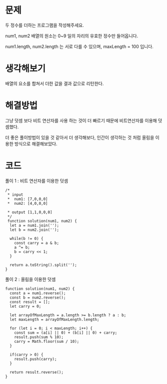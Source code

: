 # 문제
두 정수를 더하는 프로그램을 작성해주세요.

num1, num2 배열의 원소는 0~9 일의 자리의 유효한 정수만 들어옵니다.

num1.length, num2.length 는 서로 다를 수 있으며, maxLength = 100 입니다.

# 생각해보기

배열의 요소를 합쳐서 더한 값을 결과 값으로 리턴한다.

# 해결방법

그냥 덧셈 보다 비트 연산자를 사용 하는 것이 더 빠르기 때문에 비트연산자를 이용해 덧셈했다.

더 좋은 풀이방법이 있을 것 같아서 더 생각해보다, 인간이 생각하는 것 처럼 올림을 이용한 방식으로 해결해보았다.

# 코드

풀이 1 : 비트 연산자를 이용한 덧셈
```
/*
 * input
 *  num1: [7,0,0,0]
 *  num2: [4,0,0,0]

 * output [1,1,0,0,0]
 */
 function solution(num1, num2) {  
  let a = num1.join('');
  let b = num2.join('');

  while(b != 0) {
    const carry = a & b;
    a ^= b;
    b = carry << 1;
  }

  return a.toString().split('');
}
```

풀이 2 : 올림을 이용한 덧셈 
```
function solution(num1, num2) {  
  const a = num1.reverse();
  const b = num2.reverse();
  const result = [];
  let carry = 0;

  let arrayOfMaxLength = a.length >= b.length ? a : b;
  let maxLength = arrayOfMaxLength.length;

  for (let i = 0; i < maxLength; i++) {
    const sum = (a[i] || 0) + (b[i] || 0) + carry;
    result.push(sum % 10);
    carry = Math.floor(sum / 10);
  }

  if(carry > 0) {
    result.push(carry);
  }

  return result.reverse();
}
```



